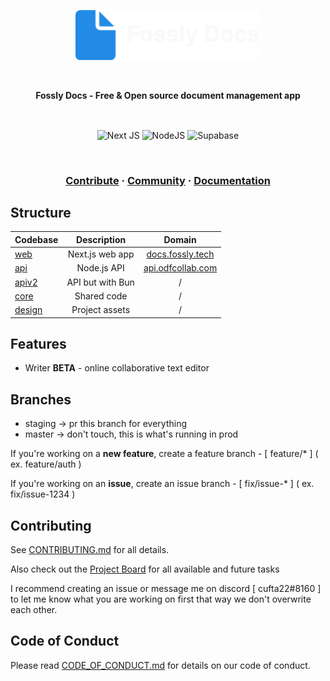 <a href="https://docs.fossly.tech">
<p align="center">
    <img height="80" src="./assets/logo.png"/>
</p>
</a>

<br />
<p align="center">
    <strong>Fossly Docs - Free & Open source document management app</strong>
</p>
<br />

<p align="center">
    <img align="center" alt="Next JS" src="https://img.shields.io/badge/nextjs-%23000000.svg?style=for-the-badge&logo=next.js&logoColor=white"/>
    <img align="center" alt="NodeJS" src="https://img.shields.io/badge/node.js-%2343853D.svg?style=for-the-badge&logo=node.js&logoColor=white" />
    <img align="center" alt="Supabase" src="https://img.shields.io/badge/Supabase-3ECF8E?style=for-the-badge&logo=supabase&logoColor=white" />
</p>

<br />

<h3 align="center">
    <a href="https://github.com/fosslytech/docs/blob/master/CONTRIBUTING.md">Contribute</a>
    <span> · </span>
    <a href="https://discord.gg/UygKwaj3">Community</a>
    <span> · </span>
    <a href="https://github.com/fosslytech/docs/wiki">Documentation</a>
</h3>

## Structure

| Codebase            |   Description    |                     Domain                     |
| :------------------ | :--------------: | :--------------------------------------------: |
| [web](../web)       | Next.js web app  |  [docs.fossly.tech](https://docs.fossly.tech)  |
| [api](../api)       |   Node.js API    | [api.odfcollab.com](https://api.odfcollab.com) |
| [apiv2](../apiv2)   | API but with Bun |                       /                        |
| [core](../core)     |   Shared code    |                       /                        |
| [design](../design) |  Project assets  |                       /                        |

<!-- | [mobile](mobile)   |  Mobile app          |   /   | -->
<!-- | [desktop](desktop) |  Desktop app         |   /   | -->

## Features

- Writer **BETA** - online collaborative text editor

## Branches

- staging -> pr this branch for everything
- master -> don't touch, this is what's running in prod

If you're working on a **new feature**, create a feature branch - [ feature/\* ] ( ex. feature/auth )

If you're working on an **issue**, create an issue branch - [ fix/issue-\* ] ( ex. fix/issue-1234 )

## Contributing

See [CONTRIBUTING.md](https://github.com/fosslytech/docs/blob/master/CONTRIBUTING.md) for all details.

Also check out the [Project Board]() for all available and future tasks

I recommend creating an issue or message me on discord [ cufta22#8160 ] to let me know what you are working on first that way we don't overwrite each other.

## Code of Conduct

Please read [CODE_OF_CONDUCT.md](https://github.com/fosslytech/docs/blob/master/CODE_OF_CONDUCT.md) for details on our code of conduct.
